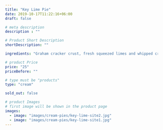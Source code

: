 ```yaml
---
title: "Key Lime Pie"
date: 2019-10-17T11:22:16+06:00
draft: false

# meta description
description : ""

# Product Short Description
shortDescription: ""

ingredients: "Graham cracker crust, fresh squeezed limes and whipped cream"

# product Price
price: "25"
priceBefore: ""

# type must be "products"
type: "cream"

sold_out: false

# product Images
# first image will be shown in the product page
images:
  - image: "images/cream-pies/key-lime-site2.jpg"
  - image: "images/cream-pies/key-lime-site1.jpg"
---
```

